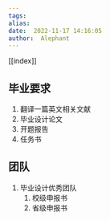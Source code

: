 ```yaml
---
tags:  
alias:  
date:  2022-11-17 14:16:05 
author:  Alephant
---
```

[[index]]

## 毕业要求
1. 翻译一篇英文相关文献
2. 毕业设计论文
3. 开题报告
4. 任务书

## 团队
1. 毕业设计优秀团队
	1. 校级申报书
	2. 省级申报书